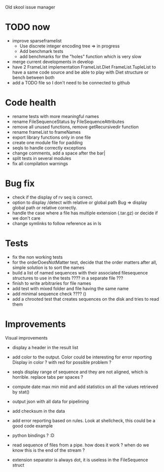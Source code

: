 ﻿Old skool issue manager

TODO now
========
* improve sparseframelist 
   * Use discrete integer encoding tree => in progress
   * Add benchmark tests
   * add benchmarks for the "holes" function which is very slow
* merge current developments in develop
* have 2 FrameList implementation FrameList.Diet FrameList.TupleList to have a same code source and be able to play with Diet structure or bench between both
* add a TODO file so I don't need to be connected to github

Code health
===========
* rename tests with more meaningful names
* rename FileSequenceStatus by FileSequenceAttributes
* remove all unused functions, remove getRecursivedir function
* rename frameList to frameNames
* export library functions only in one file
* create one module file for padding
* seqls to handle correctly exceptions
* change comments, add a space after the bar|
* split tests in several modules
* fix all compilation warnings

Bug fix
=======
* check if the display of rv seq is correct.
* option to display /detect with relative or global path 
   Bug => display global path or relative correctly. 
* handle the case where a file has multiple extension (.tar.gz) or decide if we don't care
* change symlinks to follow reference as in ls

Tests
=====
* fix the non working tests
* for the orderDoesNotMatter test, decide that the order matters after all, simple solution is to sort the names 
* build a list of named sequences with their associated filesequence structures to use in the tests ???? in a separate file ???
* finish to write arbitraries for file names
* add test with mixed folder and file having the same name
* add minimal sequence check ???? ()
* add a chrooted test that creates sequences on the disk and tries to read them

Improvements
============
Visual improvements
* display a header in the result list
* add color to the output. Color could be interesting for error reporting
    Display in color ? with red for possible problem ?
* seqls display range of sequence and they are not aligned, which is horrible. replace tabs per spaces ?

* compute date max min mid and add statistics on all the values retrieved by stat()
* output json with all data for pipelining
* add checksum in the data 
* add error reporting based on rules. Look at shellcheck, this could be a good code example 
* python bindings ? :D
* read sequence of files from a pipe. how does it work ? when do we know this is the end of the stream ?
* extension separator is always dot, it is useless in the FileSequence struct




